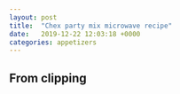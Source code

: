 ```yaml
---
layout: post
title:  "Chex party mix microwave recipe"
date:   2019-12-22 12:03:18 +0000
categories: appetizers
---
```


## From clipping

